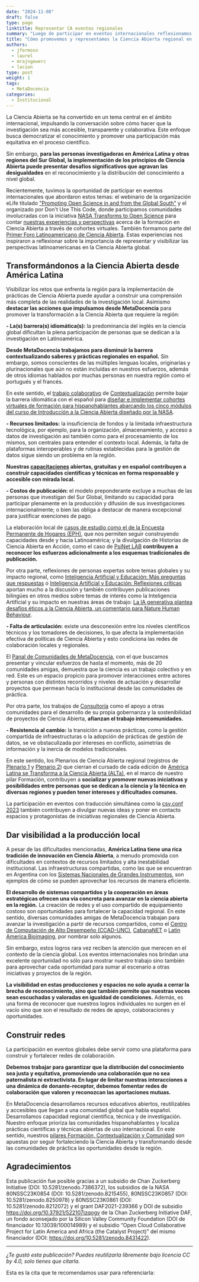 ```yaml
---
date: "2024-11-08"
draft: false
type: page
linktitle: Representar CA eventos regionales
summary: "Luego de participar en eventos internacionales reflexionamos sobre la importancia de representar y visibilizar las perspectivas latinoamericanas en la Ciencia Abierta global."
title: "Cómo promovemos y representamos la Ciencia Abierta regional en eventos globales"
authors:
  - jformoso
  - laurel
  - mrajngewerc
  - lacion
type: post
weight: 1
tags: 
  - MetaDocencia 
categories:
  - Institucional
---
```


La Ciencia Abierta se ha convertido en un tema central en el ámbito internacional, impulsando la conversación sobre cómo hacer que la investigación sea más accesible, transparente y colaborativa. Este enfoque busca democratizar el conocimiento y promover una participación más equitativa en el proceso científico. 

Sin embargo, **para las personas investigadoras en América Latina y otras regiones del Sur Global, la implementación de los principios de Ciencia Abierta puede presentar desafíos significativos que agravan las desigualdades** en el reconocimiento y la distribución del conocimiento a nivel global. 

Recientemente, tuvimos la oportunidad de participar en eventos internacionales que abordaron estos temas: el webinario de la organización eLife titulado ["Promoting Open Science in and from the Global South"](https://elifesciences.org/events/ea9c9247/elife-webinar-promoting-open-science-in-and-from-the-global-south) y el organizado por Don't Use This Code, donde participamos comunidades involucradas con la iniciativa [NASA Transforms to Open Science](https://science.nasa.gov/open-science/tops/) para contar [nuestras experiencias y perspectivas](https://www.youtube.com/watch?v=-0baeh8E_G0) acerca de la formación en Ciencia Abierta a través de cohortes virtuales. También formamos parte del [Primer Foro Latinoamericano de Ciencia Abierta](https://foro.cienciaabierta.info/). Estas experiencias nos inspiraron a reflexionar sobre la importancia de representar y visibilizar las perspectivas latinoamericanas en la Ciencia Abierta global.

## Transformándonos a la Ciencia Abierta desde América Latina
Visibilizar los retos que enfrenta la región para la implementación de prácticas de Ciencia Abierta puede ayudar a construir una comprensión más completa de las realidades de la investigación local. Asimismo **destacar las acciones que impulsamos desde MetaDocencia** para promover la transformación a la Ciencia Abierta que requiere la región:

**- La(s) barrera(s) idiomática(s):** la predominancia del inglés en la ciencia global dificultan la plena participación de  personas que se dedican a la investigación en Latinoamérica. 

**Desde MetaDocencia trabajamos para disminuir la barrera contextualizando saberes y prácticas regionales en español.** Sin embargo, somos conscientes de las múltiples lenguas locales, originarias y plurinacionales que aún no están incluídas en nuestros esfuerzos, además de otros idiomas hablados por muchas personas en nuestra región como el portugués y el francés.

En este sentido, el [trabajo colaborativo](https://www.metadocencia.org/post/2024/20240820-context-colab/) de [Contextualización](https://www.metadocencia.org/post/2024/20240725-contextualizacion/) permite bajar la barrera idiomática con el español para [diseñar e implementar cohortes virtuales de formación para hispanohablantes abarcando los cinco módulos del curso de Introducción a la Ciencia Abierta diseñado por la NASA](https://www.metadocencia.org/post/2024/20240704-recorridoaltaca/). 

**- Recursos limitados:** la insuficiencia de fondos y la limitada infraestructura tecnológica, por ejemplo, para la organización, almacenamiento, y acceso a datos de investigación así también como para el procesamiento de los mismos, son centrales para entender el contexto local. Además, la falta de plataformas interoperables y de rutinas establecidas para la gestión de datos sigue siendo un problema en la región.

**Nuestras [capacitaciones](https://www.metadocencia.org/formacion/) abiertas, gratuitas y en español contribuyen a construir capacidades científicas y técnicas en forma responsable y accesible con mirada local.**

**- Costos de publicación:** el modelo preponderante excluye a muchas de las personas que investigan del Sur Global, limitando su capacidad para participar plenamente en la producción y difusión de sus investigaciones internacionalmente; o bien las obliga a destacar de manera excepcional para justificar exenciones de pago. 

La elaboración local de [casos de estudio como el de la Encuesta Permanente de Hogares (EPH)](https://www.metadocencia.org/post/2024/20240715-caso-caa-eph/), que nos permiten seguir construyendo capacidades desde y hacia Latinoamérica; y la divulgación de Historias de Ciencia Abierta en Acción, como el caso de [PsiNet LAB](https://www.metadocencia.org/post/2024/20241028-psinetlab/) **contribuyen a reconocer los esfuerzos adicionalmente a los esquemas tradicionales de publicación.**

Por otra parte, reflexiones de personas expertas sobre temas globales y su impacto regional, como [Inteligencia Artificial y Educación: Más preguntas que respuestas](https://www.metadocencia.org/post/ai-preguntas/) o [Inteligencia Artificial y Educación: Reflexiones críticas](https://www.metadocencia.org/post/ai-reflexiones/) aportan mucho a la discusión y también contribuyen publicaciones bilingües en otros medios sobre temas de interés como la Inteligencia Artificial y su impacto en nuestras áreas de trabajo: [La IA generativa plantea desafíos éticos a la Ciencia Abierta, un comentario para Nature Human Behaviour](https://www.metadocencia.org/post/ia-nature/).

**- Falta de articulación:** existe una desconexión entre los niveles científicos técnicos y los tomadores de decisiones, lo que afecta la implementación efectiva de políticas de Ciencia Abierta y esto condiciona las redes de colaboración locales y regionales.

El [Panal de Comunidades de MetaDocencia](https://www.metadocencia.org/panal/), con el que buscamos presentar y vincular esfuerzos de hasta el momento, más de 20 comunidades amigas, demuestra que la ciencia es un trabajo colectivo y en red. Este es un espacio propicio para promover interacciones entre actores y personas con distintos recorridos y niveles de actuación y desarrollar proyectos que permean hacia lo institucional desde las comunidades de práctica.

Por otra parte, los trabajos de [Consultoría](https://www.metadocencia.org/consultoria/) como el apoyo a otras comunidades para el desarrollo de su propia gobernanza y la sostenibilidad de proyectos de Ciencia Abierta, **afianzan el trabajo intercomunidades.**

**- Resistencia al cambio:** la transición a nuevas prácticas, como la gestión compartida de infraestructuras o la adopción de prácticas de gestión de datos, se ve obstaculizada por intereses en conflicto, asimetrías de información y la inercia de modelos tradicionales.

En este sentido, los Plenarios de Ciencia Abierta regional (registros de [Plenario 1](https://youtu.be/Qn-g4CaJrZU) y [Plenario 2](https://youtu.be/wUpmM4hlZm8)) que cierran el cursado de cada edición de [América Latina se Transforma a la Ciencia Abierta (ALTa)](https://www.metadocencia.org/formacion/), en el marco de nuestro pilar Formación, contribuyen a **socializar y promover nuevas iniciativas y posibilidades entre personas que se dedican a la ciencia y la técnica en diversas regiones y pueden tener intereses y dificultades comunes.**

La participación en eventos con traducción simultánea como la [csv,conf 2023](https://www.youtube.com/watch?v=sV_0nAypuZQ) también contribuyen a divulgar nuevas ideas y poner en contacto espacios y protagonistas de iniciativas regionales de Ciencia Abierta. 

## Dar visibilidad a  la producción local
A pesar de las dificultades mencionadas, **América Latina tiene una rica tradición de innovación en Ciencia Abierta**, a menudo promovida con dificultades en contextos de recursos limitados y alta inestabilidad institucional. Las infraestructuras compartidas, como las que se encuentran en Argentina con los [Sistemas Nacionales de Grandes Instrumentos](https://www.argentina.gob.ar/redes-de-vinculacion/grandes-instrumentos), son ejemplos de cómo se pueden aprovechar los recursos de manera eficiente.

**El desarrollo de sistemas compartidos y la cooperación en áreas estratégicas ofrecen una vía concreta para avanzar en la ciencia abierta en la región.** La creación de redes y el uso compartido de equipamiento costoso son oportunidades para fortalecer la capacidad regional. En este sentido, diversas comunidades amigas de MetaDocencia trabajan para avanzar la investigación a partir de recursos compartidos, como el [Centro de Computación de Alto Desempeño (CCAD-UNC)](https://www.metadocencia.org/authors/ccad/), [CabanaNET](https://www.metadocencia.org/authors/cabananet/) o [Latin America Bioimaging](https://labi.lat/es/), por nombrar solo algunos. 

Sin embargo, estos logros rara vez reciben la atención que merecen en el contexto de la ciencia global. Los eventos internacionales nos brindan una excelente oportunidad no sólo para mostrar nuestro trabajo sino también para aprovechar cada oportunidad para sumar al escenario a otras iniciativas y proyectos de la región. 

**La visibilidad en estas producciones y espacios no solo ayuda a cerrar la brecha de reconocimiento, sino que también permite que nuestras voces sean escuchadas y valoradas en igualdad de condiciones.** Además, es una forma de reconocer que nuestros logros individuales no surgen en el vacío sino que son el resultado de redes de apoyo, colaboraciones y oportunidades. 

## Construir redes
La participación en eventos globales debe servir como una plataforma para construir y fortalecer redes de colaboración.

**Debemos trabajar para garantizar que la distribución del conocimiento sea justa y equitativa, promoviendo una colaboración que no sea paternalista ni extractivista. En lugar de limitar nuestras interacciones a una dinámica de donante-receptor, debemos fomentar redes de colaboración que valoren y reconozcan las aportaciones mutuas.**

En MetaDocencia desarrollamos recursos educativos abiertos, reutilizables y accesibles que llegan a una comunidad global que habla español. Desarrollamos capacidad regional científica, técnica y de investigación. Nuestro enfoque prioriza las comunidades hispanohablantes y localiza prácticas científicas y técnicas abiertas de uso internacional. En este sentido, nuestros [pilares Formación, Contextualización y Comunidad](https://www.metadocencia.org/institucional/) son apuestas por seguir fortaleciendo la Ciencia Abierta y transformando desde las comunidades de práctica las oportunidades desde la región.


## Agradecimientos
Esta publicación fue posible gracias a un subsidio de Chan Zuckerberg Initiative (DOI: 10.5281/zenodo.7386372), los subsidios de la NASA 80NSSC23K0854 (DOI: 10.5281/zenodo.8215455), 80NSSC23K0857 (DOI: 10.5281/zenodo.8250978) y 80NSSC23K0861 (DOI: 10.5281/zenodo.8212072) y el grant DAF2021-239366 y DOI de subsidio https://doi.org/10.37921/522107izqogv de la Chan Zuckerberg Initiative DAF, un fondo aconsejado por la Silicon Valley Community Foundation (DOI de financiador 10.13039/100014989) y el subsidio “Open Cloud Collaborative Project for Latin America and Africa (the Catalyst Project)” del mismo financiador (DOI: https://doi.org/10.5281/zenodo.8431422).

---

*¿Te gustó esta publicación? Puedes reutilizarla libremente bajo licencia CC by 4.0, solo tienes que citarla.* 

Esta es la cita que te recomendamos usar para referenciarla:
